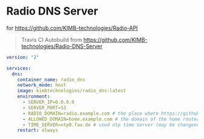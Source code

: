 # Radio DNS Server
for https://github.com/KIMB-technologies/Radio-API

> Travis CI Autobuild from https://github.com/KIMB-technologies/Radio-DNS-Server

```yaml
version: "2"

services:
  dns:
    container_name: radio_dns
    network_mode: host
    image: kimbtechnologies/radio_dns:latest
    environment:
      - SERVER_IP=0.0.0.0
      - SERVER_PORT=53
      - RADIO_DOMAIN=radio.example.com # the place where https://github.com/KIMB-technologies/Radio-API ist hosted
      - ALLOWED_DOMAIN=home.example.com # the domain of the home router (dynDns)
      - TIME_SERVER=ntp0.fau.de # used ntp time server (may be changend)
    restart: always
```